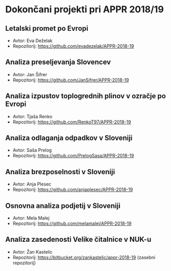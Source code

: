 # Dokončani projekti pri APPR 2018/19

## Letalski promet po Evropi
* Avtor: Eva Deželak
* Repozitorij: https://github.com/evadezelak/APPR-2018-19

## Analiza preseljevanja Slovencev
* Avtor: Jan Šifrer
* Repozitorij: https://github.com/JanSifrer/APPR-2018-19

## Analiza izpustov toplogrednih plinov v ozračje po Evropi
* Avtor: Tjaša Renko
* Repozitorij: https://github.com/RenkoT97/APPR-2018-19

## Analiza odlaganja odpadkov v Sloveniji
* Avtor: Saša Prelog
* Repozitorij: https://github.com/PrelogSasa/APPR-2018-19

## Analiza brezposelnosti v Sloveniji
* Avtor: Anja Plesec
* Repozitorij: https://github.com/anjaplesec/APPR-2018-19

## Osnovna analiza podjetij v Sloveniji
* Avtor: Mela Malej
* Repozitorij: https://github.com/melamalej/APPR-2018-19

## Analiza zasedenosti Velike čitalnice v NUK-u
* Avtor: Žan Kastelic
* Repozitorij: https://bitbucket.org/zankastelic/appr-2018-19 (zasebni repozitorij)
